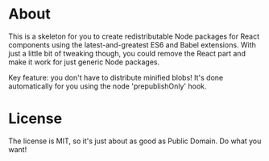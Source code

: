 About
=====

This is a skeleton for you to create redistributable Node packages for React components using the latest-and-greatest ES6 and Babel extensions. With just a little bit of tweaking though, you could remove the React part and make it work for just generic Node packages.

Key feature: you don't have to distribute minified blobs! It's done automatically for you using the node 'prepublishOnly' hook.

License
=======

The license is MIT, so it's just about as good as Public Domain. Do what you want!
